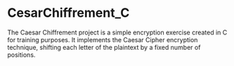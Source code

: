# CesarChiffrement_C

The Caesar Chiffrement project is a simple encryption exercise created in C for training purposes. 
It implements the Caesar Cipher encryption technique, shifting each letter of the plaintext by a fixed number of positions.

